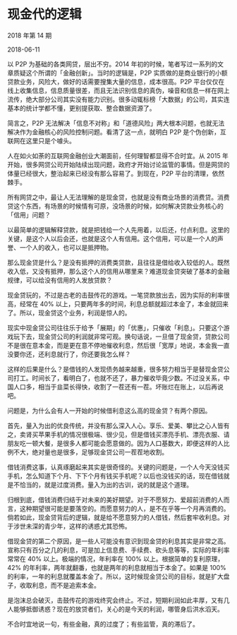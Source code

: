 # 现金代的逻辑

2018 年第 14 期

2018-06-11

以 P2P 为基础的各类网贷，层出不穷。2014 年初的时候，笔者写过一系列的文章质疑这个所谓的「金融创新」。当时的逻辑是，P2P 实质做的是商业银行的小额贷款业务，风险大，做好的话需要搜集大量的信息，成本很高。P2P 平台仅仅在线上收集信息，信息质量很差，而且无法识别信息的真伪，噪音和信息一样在网上流传，绝大部分公司其实没有能力识别。很多动辄标榜「大数据」的公司，其实连基本的统计学都不懂，更别提获取、整合数据资源了。

简言之，P2P 无法解决「信息不对称」和「道德风险」两大根本问题，也就无法解决作为金融核心的风险控制问题。看清了这一点，就明白 P2P 是个伪创新，互联网在这里只是个噱头。

人在如火如荼的互联网金融创业大潮面前，任何理智都显得不合时宜。从 2015 年开始，很多网贷公司开始陆续出现问题，政府才开始讨论监管的事情。但是网贷的体量已经很大，整治起来已经没有那么容易了。到现在，P2P 平台的清理，依然棘手。

所有网贷之中，最让人无法理解的是现金贷，也就是没有商业场景的消费贷。消费贷这个东西，有场景的时候情有可原，没场景的时候，如何解决贷款业务核心的「信用」问题？

以最简单的逻辑解释贷款，就是把钱给一个人先用着，以后还，付点利息。这里的关键，是这个人以后会还，也就是这个人有信用。这个信用，可以是一个人的声誉、一个人的收入，也可以是抵押物。

那么现金贷是什么？是没有抵押的消费类贷款，且往往是借给收入较低的人。既然收入低，又没有抵押，那么这个人的信用从哪里来？难道现金贷突破了基本的金融规律，可以给没有信用的人发放贷款？

现金贷玩的，不过是古老的击鼓传花的游戏。一笔贷款放出去，因为实际的利率很高，经常在 40% 以上，只要两年多的时间，利息总额就超过本金了，本金就回来了。所以，现金贷这个业务，利润是惊人的。

现实中现金贷公司往往乐于给予「展期」的「优惠」，只催收「利息」。只要这个游戏玩下去，现金贷公司的利润就非常可观。换句话说，一旦借了现金贷，贷款公司不是很在意本金，而是更在意不停地催收利息，然后很「宽厚」地说，本金我一直没要你还，还利息就行了，你还要我怎么样？

这样的后果是什么？是借钱的人发现债务越来越重，很多努力相当于是替现金贷公司打工。时间长了，看明白了，也就不还了，暴力催收毕竟少数。不过没关系，中国人口多，相当于韭菜长得快，收割了一茬还有一茬。坏账烂在账上，以后再说吧。

问题是，为什么会有人一开始的时候借利息这么高的现金贷？有两个原因。

首先，量入为出的优良传统，并没有那么深入人心。享乐、爱美、攀比之心人皆有之，卖肾买苹果手机的情况很极端、很少见，但是借钱买漂亮手机、漂亮衣服、请朋友吃一顿大餐，是很多人都可能会愿意做的。因为人口基数大，即便这样的人比例不大，绝对量也是很多，足够现金贷公司一茬茬地收割。

借钱消费这事，认真琢磨起来其实是很奇怪的。关键的问题是，一个人今天没钱买手机，怎么知道下个月、下下个月有钱买手机呢？以后也没钱买的话，现在借钱就是不恰当的，就是过度消费。量入为出的古训，说的就是这个道理。

归根到底，借钱消费归结于对未来的美好期望。对于不愿努力、爱超前消费的人而言，这种期望很可能是要落空的。而愿意努力的人，是不在乎等一个月再消费的。倘若如此，现金贷背后的逻辑，就是给不愿意努力的人借钱，然后套牢收利息。对于涉世未深的青少年，这样的诱惑尤其恐怖。

借现金贷的第二个原因，是一些人可能没有意识到现金贷的利息其实是非常之高。宣称只有百分之几的利息，可是加上信息费、手续费、砍头息等等，实际的年利率常常在 40% 以上。极端的情况，年利率在 100% 以上。根据简单的复利原理，42% 的年利率，两年就翻番，也就是两年的利息就相当于本金了。如果是 100% 的利率，一年的利息就覆盖本金了。所以，这时候现金贷公司的目标，就是扩大盘子，收取利息，而不是追索本金。

是泡沫总会破灭，击鼓传花的游戏终究会终止。不过，短期利润如此丰厚，又有几人能够抵御诱惑？现在的放贷者们，关心的是今天的利润，哪管身后洪水滔天。

不合时宜地说一句，有些金融，真的过度了；有些监管，真的滞后了。